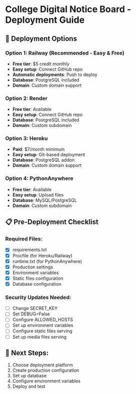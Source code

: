 # College Digital Notice Board - Deployment Guide

## 🚀 Deployment Options

### Option 1: Railway (Recommended - Easy & Free)
- **Free tier**: $5 credit monthly
- **Easy setup**: Connect GitHub repo
- **Automatic deployments**: Push to deploy
- **Database**: PostgreSQL included
- **Domain**: Custom domain support

### Option 2: Render
- **Free tier**: Available
- **Easy setup**: Connect GitHub repo
- **Database**: PostgreSQL included
- **Domain**: Custom subdomain

### Option 3: Heroku
- **Paid**: $7/month minimum
- **Easy setup**: Git-based deployment
- **Database**: PostgreSQL addon
- **Domain**: Custom domain support

### Option 4: PythonAnywhere
- **Free tier**: Available
- **Easy setup**: Upload files
- **Database**: MySQL/PostgreSQL
- **Domain**: Custom subdomain

## 📋 Pre-Deployment Checklist

### Required Files:
- [x] requirements.txt
- [x] Procfile (for Heroku/Railway)
- [x] runtime.txt (for PythonAnywhere)
- [x] Production settings
- [x] Environment variables
- [x] Static files configuration
- [x] Database configuration

### Security Updates Needed:
- [ ] Change SECRET_KEY
- [ ] Set DEBUG=False
- [ ] Configure ALLOWED_HOSTS
- [ ] Set up environment variables
- [ ] Configure static files serving
- [ ] Set up media files serving

## 🔧 Next Steps:
1. Choose deployment platform
2. Create production configuration
3. Set up database
4. Configure environment variables
5. Deploy and test
